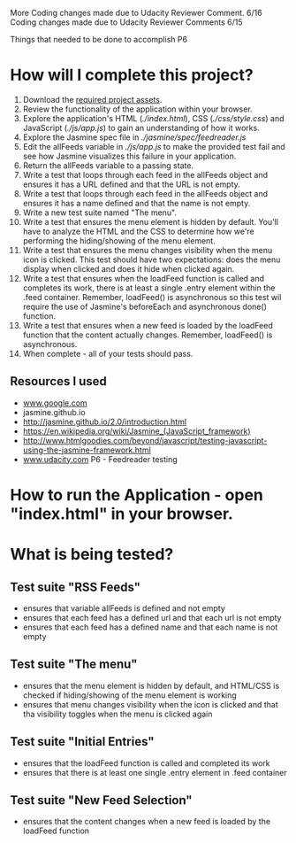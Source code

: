 More Coding changes made due to Udacity Reviewer Comment. 6/16
Coding changes made due to Udacity Reviewer Comments 6/15

Things that needed to be done to accomplish P6

# How will I complete this project?

1. Download the [required project assets](http://github.com/udacity/frontend-nanodegree-feedreader).
2. Review the functionality of the application within your browser.
3. Explore the application's HTML (*./index.html*), CSS (*./css/style.css*) and JavaScript (*./js/app.js*) to gain an understanding of how it works.
4. Explore the Jasmine spec file in *./jasmine/spec/feedreader.js*
5. Edit the allFeeds variable in *./js/app.js* to make the provided test fail and see how Jasmine visualizes this failure in your application.
6. Return the allFeeds variable to a passing state.
7. Write a test that loops through each feed in the allFeeds object and ensures it has a URL defined and that the URL is not empty.
8. Write a test that loops through each feed in the allFeeds object and ensures it has a name defined and that the name is not empty.
9. Write a new test suite named "The menu".
10. Write a test that ensures the menu element is hidden by default. You'll have to analyze the HTML and the CSS to determine how we're performing the hiding/showing of the menu element.
11. Write a test that ensures the menu changes visibility when the menu icon is clicked. This test should have two expectations: does the menu display when clicked and does it hide when clicked again.
12. Write a test that ensures when the loadFeed function is called and completes its work, there is at least a single .entry element within the .feed container. Remember, loadFeed() is asynchronous so this test wil require the use of Jasmine's beforeEach and asynchronous done() function.
13. Write a test that ensures when a new feed is loaded by the loadFeed function that the content actually changes. Remember, loadFeed() is asynchronous.
14. When complete - all of your tests should pass.

## Resources I used

* www.google.com
* jasmine.github.io
* http://jasmine.github.io/2.0/introduction.html
* https://en.wikipedia.org/wiki/Jasmine_(JavaScript_framework)
* http://www.htmlgoodies.com/beyond/javascript/testing-javascript-using-the-jasmine-framework.html
* www.udacity.com P6 - Feedreader testing


# How to run the Application -  open "index.html" in your browser.

# What is being tested?
## Test suite "RSS Feeds"
* ensures that variable allFeeds is defined and not empty
* ensures that each feed has a defined url and that each url is not empty
* ensures that each feed has a defined name and that each name is not empty

## Test suite "The menu"
* ensures that the menu element is hidden by default, and HTML/CSS is checked if hiding/showing of the menu element is working
* ensures that menu changes visibility when the icon is clicked and that tha visibility toggles when the menu is clicked again

## Test suite "Initial Entries"
* ensures that the loadFeed function is called and completed its work
* ensures that there is at least one single .entry element in .feed container

## Test suite "New Feed Selection"
* ensures that the content changes when a new feed is loaded by the loadFeed function
